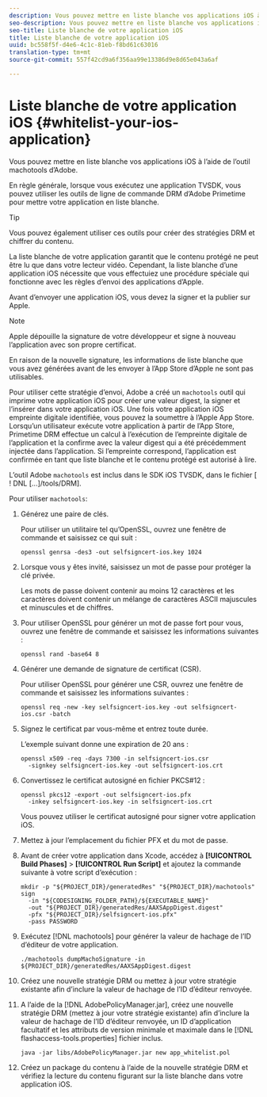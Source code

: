 ```yaml
---
description: Vous pouvez mettre en liste blanche vos applications iOS à l’aide de l’outil machotools d’Adobe.
seo-description: Vous pouvez mettre en liste blanche vos applications iOS à l’aide de l’outil machotools d’Adobe.
seo-title: Liste blanche de votre application iOS
title: Liste blanche de votre application iOS
uuid: bc558f5f-d4e6-4c1c-81eb-f8bd61c63016
translation-type: tm+mt
source-git-commit: 557f42cd9a6f356aa99e13386d9e8d65e043a6af

---
```



# Liste blanche de votre application iOS {#whitelist-your-ios-application}

Vous pouvez mettre en liste blanche vos applications iOS à l’aide de l’outil machotools d’Adobe.

En règle générale, lorsque vous exécutez une application TVSDK, vous pouvez utiliser les outils de ligne de commande DRM d’Adobe Primetime pour mettre votre application en liste blanche.

>[!TIP]
>
>Vous pouvez également utiliser ces outils pour créer des stratégies DRM et chiffrer du contenu.

La liste blanche de votre application garantit que le contenu protégé ne peut être lu que dans votre lecteur vidéo. Cependant, la liste blanche d’une application iOS nécessite que vous effectuiez une procédure spéciale qui fonctionne avec les règles d’envoi des applications d’Apple.

Avant d’envoyer une application iOS, vous devez la signer et la publier sur Apple.

>[!NOTE]
>
>Apple dépouille la signature de votre développeur et signe à nouveau l’application avec son propre certificat.

En raison de la nouvelle signature, les informations de liste blanche que vous avez générées avant de les envoyer à l’App Store d’Apple ne sont pas utilisables.

Pour utiliser cette stratégie d’envoi, Adobe a créé un `machotools` outil qui imprime votre application iOS pour créer une valeur digest, la signer et l’insérer dans votre application iOS. Une fois votre application iOS empreinte digitale identifiée, vous pouvez la soumettre à l’Apple App Store. Lorsqu’un utilisateur exécute votre application à partir de l’App Store, Primetime DRM effectue un calcul à l’exécution de l’empreinte digitale de l’application et la confirme avec la valeur digest qui a été précédemment injectée dans l’application. Si l’empreinte correspond, l’application est confirmée en tant que liste blanche et le contenu protégé est autorisé à lire.

L’outil Adobe `machotools` est inclus dans le SDK iOS TVSDK, dans le fichier [ ! DNL [...]/tools/DRM].

Pour utiliser `machotools`:

1. Générez une paire de clés.

   Pour utiliser un utilitaire tel qu’OpenSSL, ouvrez une fenêtre de commande et saisissez ce qui suit :

   ```
   openssl genrsa -des3 -out selfsigncert-ios.key 1024
   ```

1. Lorsque vous y êtes invité, saisissez un mot de passe pour protéger la clé privée.

   Les mots de passe doivent contenir au moins 12 caractères et les caractères doivent contenir un mélange de caractères ASCII majuscules et minuscules et de chiffres.
1. Pour utiliser OpenSSL pour générer un mot de passe fort pour vous, ouvrez une fenêtre de commande et saisissez les informations suivantes :

   ```
   openssl rand -base64 8
   ```

1. Générer une demande de signature de certificat (CSR).

   Pour utiliser OpenSSL pour générer une CSR, ouvrez une fenêtre de commande et saisissez les informations suivantes :

   ```
   openssl req -new -key selfsigncert-ios.key -out selfsigncert-ios.csr -batch
   ```

1. Signez le certificat par vous-même et entrez toute durée.

   L’exemple suivant donne une expiration de 20 ans :

   ```
   openssl x509 -req -days 7300 -in selfsigncert-ios.csr  
     -signkey selfsigncert-ios.key -out selfsigncert-ios.crt
   ```

1. Convertissez le certificat autosigné en fichier PKCS#12 :

   ```
   openssl pkcs12 -export -out selfsigncert-ios.pfx  
     -inkey selfsigncert-ios.key -in selfsigncert-ios.crt
   ```

   Vous pouvez utiliser le certificat autosigné pour signer votre application iOS.

1. Mettez à jour l’emplacement du fichier PFX et du mot de passe.
1. Avant de créer votre application dans Xcode, accédez à **[!UICONTROL Build Phases]** > **[!UICONTROL Run Script]** et ajoutez la commande suivante à votre script d’exécution :

   ```
   mkdir -p "${PROJECT_DIR}/generatedRes" "${PROJECT_DIR}/machotools" sign  
     -in "${CODESIGNING_FOLDER_PATH}/${EXECUTABLE_NAME}"  
     -out "${PROJECT_DIR}/generatedRes/AAXSAppDigest.digest"  
     -pfx "${PROJECT_DIR}/selfsigncert-ios.pfx"  
     -pass PASSWORD
   ```

1. Exécutez [!DNL machotools] pour générer la valeur de hachage de l’ID d’éditeur de votre application.

   ```
   ./machotools dumpMachoSignature -in ${PROJECT_DIR}/generatedRes/AAXSAppDigest.digest
   ```

1. Créez une nouvelle stratégie DRM ou mettez à jour votre stratégie existante afin d’inclure la valeur de hachage de l’ID d’éditeur renvoyée.
1. A l’aide de la [!DNL AdobePolicyManager.jar], créez une nouvelle stratégie DRM (mettez à jour votre stratégie existante) afin d’inclure la valeur de hachage de l’ID d’éditeur renvoyée, un ID d’application facultatif et les attributs de version minimale et maximale dans le [!DNL flashaccess-tools.properties] fichier inclus.

   ```
   java -jar libs/AdobePolicyManager.jar new app_whitelist.pol
   ```

1. Créez un package du contenu à l’aide de la nouvelle stratégie DRM et vérifiez la lecture du contenu figurant sur la liste blanche dans votre application iOS.